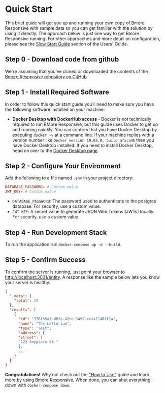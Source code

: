 # Quick Start

This brief guide will get you up and running your own copy of Bmore Responsive with sample data so you can get familiar with the solution by using it directly. The approach below is just one way to get Bmore Responsive running. For other approaches and more detail on configuration, please see the [Slow Start Guide](SlowStart.md) section of the Users' Guide.

## Step 0 - Download code from github

We're assuming that you've cloned or downloaded the contents of the [Bmore Responsive repository on GitHub](https://github.com/CodeForBaltimore/Bmore-Responsive).

## Step 1 - Install Required Software

In order to follow this quick start guide you'll need to make sure you have the following software installed on your machine:

- **Docker Desktop with DockerHub access** - Docker is not technically required to run BMore Responsive, but this guide uses Docker to get up and running quickly. You can confirm that you have Docker Desktop by executing `docker -v` at a command line. If your machine replies with a version number like `Docker version 19.03.8, build afaca4b` then you have Docker Desktop installed. If you need to install Docker Desktop, head on over to the [Docker Desktop page](https://www.docker.com/products/docker-desktop).

## Step 2 - Configure Your Environment

Add the following to a file named `.env` in your project directory:

```conf
DATABASE_PASSWORD= # Custom value
JWT_KEY= # Custom value
```

- `DATABASE_PASSWORD`: The password used to authenticate to the postgres database. For security, use a custom value.
- `JWT_KEY`: A secret value to generate JSON Web Tokens (JWTs) locally. For security, use a custom value.

## Step 4 - Run Development Stack

To run the application run `docker-compose up -d --build`.

## Step 5 - Confirm Success

To confirm the server is running, just point your browser to [http://localhost:3001/entity](http://localhost:3001/entity). A response like the sample below lets you know your server is healthy.

```json
{
  "_meta": {
    "total": 25
  },
  "results": [
    {
      "id": "376fb5a1-d8fe-42ce-9492-cca41148ff1a",
      "name": "The Leftorium",
      "type": "Test",
      "address": {
      "street": [
      "123 Anyplace St."
      ],
      ...
    }
  ]
}
```

**Congratulations!** Why not check out the ["How to Use"](HowToUse.md) guide and learn more by using Bmore Responsive. When done, you can shut everything down with `docker-compose down`.
